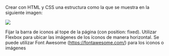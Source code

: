 Crear con HTML y CSS una estructura como la que se muestra en la siguiente imagen:

<img src="https://aula-itm.web.app/ap/web/ejercicio3-3.jpg">

Fijar la barra de iconos al tope de la página (con position: fixed). Utilizar Flexbox para ubicar las imágenes de los íconos de manera horizontal. Se puede utilizar Font Awesome (https://fontawesome.com/) para los iconos o imágenes